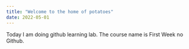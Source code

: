 ```yaml
---
title: "Welcome to the home of potatoes"
date: 2022-05-01
---
```

Today I am doing github learning lab.
The course name is First Week no Github.

